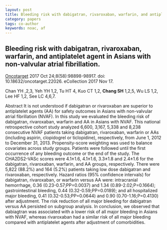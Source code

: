 ```yaml
---
layout: post
title: Bleeding risk with dabigatran, rivaroxaban, warfarin, and antiplatelet agent in Asians with non-valvular atrial fibrillation.
category: papers
tags: co-author
keywords: noac, af
---
```


## Bleeding risk with dabigatran, rivaroxaban, warfarin, and antiplatelet agent in Asians with non-valvular atrial fibrillation.

[Oncotarget](https://www.ncbi.nlm.nih.gov/pubmed/29228736?dopt=Abstract)
2017 Oct 24;8(58):98898-98917. doi: 10.18632/oncotarget.22026. eCollection 2017 Nov 17.

Chan YH   ,2,3, Yeh YH   1,2, Tu HT   4, Kuo CT   1,2, **Chang SH**   1,2,5, Wu LS   1,2, Lee HF   1,2, See LC   4,6,7.

Abstract
It is not understood if dabigatran or rivaroxaban are superior to antiplatelet agents (AA) for safety outcomes in Asians with non-valvular atrial fibrillation (NVAF). In this study we evaluated the bleeding risk of dabigatran, rivaroxaban, warfarin and AA in Asians with NVAF. This national retrospective cohort study analyzed 6,600, 3,167, 5,338 and 8,238 consecutive NVAF patients taking dabigatran, rivaroxaban, warfarin or AAs (including aspirin, clopidogrel or ticlopidine), respectively, from June 1, 2012 to December 31, 2013. Propensity-score weighting was used to balance covariates across study groups. Patients were followed until the first occurrence of any bleeding outcome or the end of the study. The CHA2DS2-VASc scores were 4.1±1.6, 4.1±1.6, 3.3±1.8 and 2.4±1.6 for the dabigatran, rivaroxaban, warfarin, and AA groups, respectively. There were 5,822 (88.2%) and 164 (5.2%) patients taking low dose dabigatran and rivaroxaban, respectively. Hazard ratios (95% confidence intervals) for dabigatran, rivaroxaban, or warfarin versus AA were: intracranial hemorrhage, 0.36 (0.23-0.57;PP=0.0037) and 1.34 (0.89-2.02;P=0.1664); gastrointestinal bleeding, 0.44 (0.32-0.59;PP=0.0189); and all hospitalized major bleeding, 0.41 (0.32-0.53;PP=0.0644) and 0.90 (0.70-1.16;P=0.4130) after adjustment. The risk reduction of all major bleeding for dabigatran versus AA persisted on subgroup analysis. In conclusion, we observed that dabiagtran was associated with a lower risk of all major bleeding in Asians with NVAF, whereas rivaroxaban had a similar risk of all major bleeding compared with antiplatelet agents after adjustment of comorbidities.
